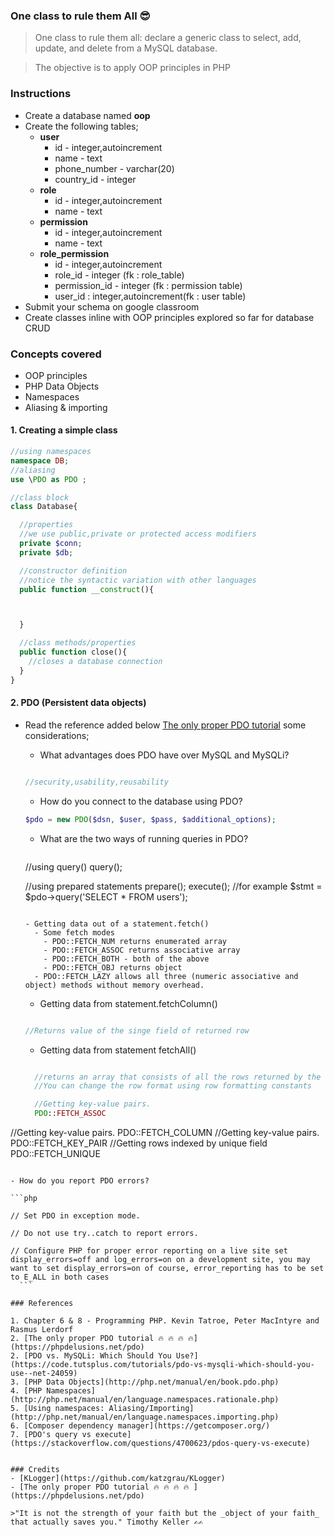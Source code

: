 ### One class to rule them All 😎
> One class to rule them all: declare
a generic class to select, add,
update, and delete from a MySQL
database.

> The objective is to apply OOP principles in PHP

### Instructions
- Create a database named **oop**
- Create the following tables;
  - **user**
    - id - integer,autoincrement
    - name - text
    - phone_number - varchar(20)
    - country_id - integer
  - **role**
    - id - integer,autoincrement
    - name - text
  - **permission**
    - id - integer,autoincrement
    - name - text
  - **role_permission**
    - id - integer,autoincrement
    - role_id - integer (fk : role_table)
    - permission_id -  integer (fk : permission table)
    - user_id : integer,autoincrement(fk : user table)
- Submit your schema on google classroom
- Create classes inline with OOP principles explored so far for database CRUD

### Concepts covered
- OOP principles
- PHP Data Objects
- Namespaces
- Aliasing & importing

#### 1. Creating a simple class
```php
//using namespaces
namespace DB;
//aliasing
use \PDO as PDO ;

//class block
class Database{

  //properties
  //we use public,private or protected access modifiers
  private $conn;
  private $db;

  //constructor definition
  //notice the syntactic variation with other languages
  public function __construct(){



  }

  //class methods/properties
  public function close(){
    //closes a database connection
  }
}
```
#### 2. PDO (Persistent data objects)
- Read the reference added below [The only proper PDO tutorial](https://phpdelusions.net/pdo) some considerations;
  - What advantages does PDO have over MySQL and MySQLi?

  ```php

  //security,usability,reusability
  ```

  - How do you connect to the database using PDO?

  ```php
  $pdo = new PDO($dsn, $user, $pass, $additional_options);
  ```

  - What are the two ways of running queries in PDO?

    ```php
  //using query()
  query();

  //using prepared statements
  prepare();
  execute();
  //for example
  $stmt = $pdo->query('SELECT * FROM users');
  ```

  - Getting data out of a statement.fetch()
    - Some fetch modes
      - PDO::FETCH_NUM returns enumerated array
      - PDO::FETCH_ASSOC returns associative array
      - PDO::FETCH_BOTH - both of the above
      - PDO::FETCH_OBJ returns object
    - PDO::FETCH_LAZY allows all three (numeric associative and object) methods without memory overhead.
  ```

  - Getting data from statement.fetchColumn()

  ```php

  //Returns value of the singe field of returned row
  ```

  - Getting data from statement fetchAll()

  ```php

    //returns an array that consists of all the rows returned by the query
    //You can change the row format using row formatting constants

    //Getting key-value pairs.
    PDO::FETCH_ASSOC
//Getting key-value pairs.
    PDO::FETCH_COLUMN
  //Getting key-value pairs.
    PDO::FETCH_KEY_PAIR
  //Getting rows indexed by unique field
    PDO::FETCH_UNIQUE
  ```

  - How do you report PDO errors?

  ```php

  // Set PDO in exception mode.

  // Do not use try..catch to report errors.

  // Configure PHP for proper error reporting on a live site set display_errors=off and log_errors=on on a development site, you may want to set display_errors=on of course, error_reporting has to be set to E_ALL in both cases  
    ```

### References

1. Chapter 6 & 8 - Programming PHP. Kevin Tatroe, Peter MacIntyre and Rasmus Lerdorf
2. [The only proper PDO tutorial 🔥 🔥 🔥 🔥](https://phpdelusions.net/pdo)
2. [PDO vs. MySQLi: Which Should You Use?](https://code.tutsplus.com/tutorials/pdo-vs-mysqli-which-should-you-use--net-24059)
3. [PHP Data Objects](http://php.net/manual/en/book.pdo.php)
4. [PHP Namespaces](http://php.net/manual/en/language.namespaces.rationale.php)
5. [Using namespaces: Aliasing/Importing](http://php.net/manual/en/language.namespaces.importing.php)
6. [Composer dependency manager](https://getcomposer.org/)
7. [PDO's query vs execute](https://stackoverflow.com/questions/4700623/pdos-query-vs-execute)


### Credits
- [KLogger](https://github.com/katzgrau/KLogger)
- [The only proper PDO tutorial 🔥 🔥 🔥 🔥 ](https://phpdelusions.net/pdo)

>"It is not the strength of your faith but the _object of your faith_ that actually saves you." Timothy Keller ✍✍
